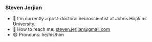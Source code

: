 ### Steven Jerjian 

<!--
**sjjerjian/sjjerjian** is a ✨ _special_ ✨ repository because its `README.md` (this file) appears on your GitHub profile.
-->

- :brain: I'm currently a post-doctoral neuroscientist at Johns Hopkins University.
- :email: How to reach me: [steven.jerjian@gmail.com](mailto:steven.jerjian@gmail.com) 
- 😄 Pronouns: he/his/him
